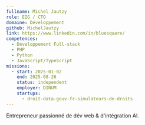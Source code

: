 ```yaml
---
fullname: Michel Jautzy
role: EIG / CTO
domaine: Développement
github: MichelJautzy
link: https://www.linkedin.com/in/bluesquare/
competences:
  - Développement Full-stack
  - PHP
  - Python
  - JavaScript/TypeScript
missions:
  - start: 2025-01-02
    end: 2025-08-26
    status: independent
    employer: DINUM
    startups:
      - droit-data-gouv-fr-simulateurs-de-droits
---
```

Entrepreneur passionné de dév web & d'intégration AI.